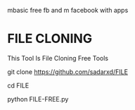 mbasic free fb and m facebook with apps
# FILE CLONING
This Tool Is File Cloning Free Tools


git clone https://github.com/sadarxd/FILE



cd FILE


python FILE-FREE.py

